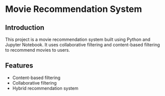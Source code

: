 # Movie Recommendation System

## Introduction
This project is a movie recommendation system built using Python and Jupyter Notebook. It uses collaborative filtering and content-based filtering to recommend movies to users.

## Features
- Content-based filtering
- Collaborative filtering
- Hybrid recommendation system


